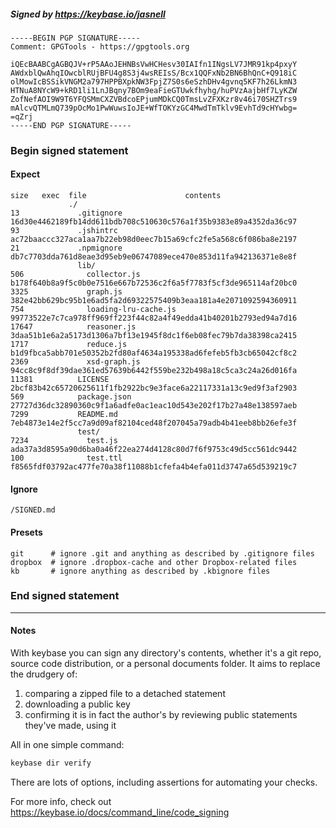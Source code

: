 ##### Signed by https://keybase.io/jasnell
```
-----BEGIN PGP SIGNATURE-----
Comment: GPGTools - https://gpgtools.org

iQEcBAABCgAGBQJV+rP5AAoJEHNBsVwHCHesv30IAIfn1INgsLV7JMR91kp4pxyY
AWdxblQwAhqIOwcblRUjBFU4g8S3j4wsREIsS/Bcx1QQFxNb2BN6BhQnC+Q918iC
olMowIcBSSikVNGM2a797HPPBXpkNW3FpjZ7S0s6eSzhDHv4gvnq5KF7h26LkmN3
HTNuA8NYcW9+kRD1li1LnJBqny7BOm9eaFieGTUwkfhyhg/huPVzAajbHf7LyKZW
ZofNefAOI9W9T6YFQSMmCXZVBdcoEPjumMDkCQ0TmsLvZFXKzr8v46i70SHZTrs9
mAlcvQTMLmQ739pOcMo1PwWuwsIoJE+WfTOKYzGC4MwdTmTklv9EvhTd9cHYwbg=
=qZrj
-----END PGP SIGNATURE-----

```

<!-- END SIGNATURES -->

### Begin signed statement 

#### Expect

```
size   exec  file                      contents                                                        
             ./                                                                                        
13             .gitignore              16d30e4462189fb14dd611bdb708c510630c576a1f35b9383e89a4352da36c97
93             .jshintrc               ac72baaccc327aca1aa7b22eb98d0eec7b15a69cfc2fe5a568c6f086ba8e2197
21             .npmignore              db7c7703dda761d8eae3d95eb9e06747089ece470e853d11fa942136371e8e8f
               lib/                                                                                    
506              collector.js          b178f640b8a9f5c0b0e7516e667b72536c2f6a5f7783f5cf3de965114af20bc0
3325             graph.js              382e42bb629bc95b1e6ad5fa2d69322575409b3eaa181a4e2071092594360911
754              loading-lru-cache.js  99773522e7c7ca978ff969ff223f44c82a4f49edda41b40201b2793ed94a7d16
17647            reasoner.js           3daa51b1e6a2a5173d1306a7bf13e1945f8dc1f6eb08fec79b7da38398ca2415
1717             reduce.js             b1d9fbca5abb701e50352b2fd80af4634a195338ad6fefeb5fb3cb65042cf8c2
2369             xsd-graph.js          94cc8c9f8df39dae361ed57639b6442f559be232b498a18c5ca3c24a26d016fa
11381          LICENSE                 2bcf83b42c65720625611f1fb2922bc9e3face6a22117331a13c9ed9f3af2903
569            package.json            27727d36dc32890360c9f1a6adfe0ac1eac10d543e202f17b27a48e138597aeb
7299           README.md               7eb4873e14e2f5cc7a9d09af82104ced48f207045a79adb4b41eeb8bb26efe3f
               test/                                                                                   
7234             test.js               ada37a3d8595a90d6ba0a46f22ea274d4128c80d7f6f9753c49d5cc561dc9442
100              test.ttl              f8565fdf03792ac477fe70a38f11088b1cfefa4b4efa011d3747a65d539219c7
```

#### Ignore

```
/SIGNED.md
```

#### Presets

```
git      # ignore .git and anything as described by .gitignore files
dropbox  # ignore .dropbox-cache and other Dropbox-related files    
kb       # ignore anything as described by .kbignore files          
```

<!-- summarize version = 0.0.9 -->

### End signed statement

<hr>

#### Notes

With keybase you can sign any directory's contents, whether it's a git repo,
source code distribution, or a personal documents folder. It aims to replace the drudgery of:

  1. comparing a zipped file to a detached statement
  2. downloading a public key
  3. confirming it is in fact the author's by reviewing public statements they've made, using it

All in one simple command:

```bash
keybase dir verify
```

There are lots of options, including assertions for automating your checks.

For more info, check out https://keybase.io/docs/command_line/code_signing